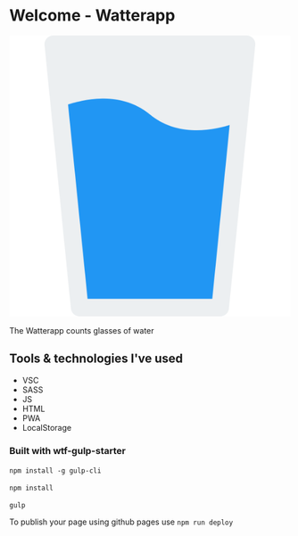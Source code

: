 # Welcome - Watterapp
![Glass](src/assets/img/water-glass.svg)

The Watterapp counts glasses of water

## Tools & technologies I've used
- VSC
- SASS
- JS
- HTML
- PWA
- LocalStorage


### Built with wtf-gulp-starter

`npm install -g gulp-cli`

`npm install`

`gulp`

To publish your page using github pages use `npm run deploy`
